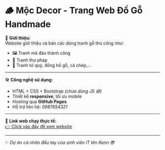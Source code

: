 # 🪵 Mộc Decor - Trang Web Đồ Gỗ Handmade

🎨 **Giới thiệu:**  
Website giới thiệu và bán các dòng tranh gỗ thủ công như:

- 🖼️ Tranh mã đáo thành công  
- 🌸 Tranh thư pháp  
- 🎁 Tranh tứ quý, đồng hồ gỗ, cá chép,...

---

🛠️ **Công nghệ sử dụng:**

- HTML + CSS + Bootstrap *(chưa dùng JS 😅)*
- Thiết kế **responsive**, tối ưu mobile  
- Hosting qua **GitHub Pages**  
- Hỗ trợ liên hệ: *0987654321*

---

🔗 **Link web chạy thực tế:**  
[👉 Click vào đây để xem website](https://kenn206.github.io/mocDecor.com)

---

✨ *Dự án cá nhân đầu tay của sinh viên IT tên Kenn 😎*  
